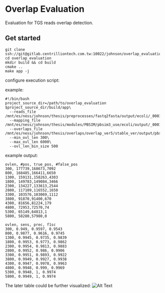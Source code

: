 # Overlap Evaluation

Evaluation for TGS reads overlap detection.

## Get started

```
git clone ssh://git@gitlab.centrilliontech.com.tw:10022/johnson/overlap_evaluation.git
cd overlap_evaluation
mkdir build && cd build
cmake ..
make app -j
```

configure execution script:

example:
```
#!/bin/bash
project_source_dir=/path/to/overlap_evaluation
$project_source_dir/build/app\
  --reads_file /mnt/es/ness/johnson/thesis/preprocesses/fastq2fasta/output/ecoli/_0001.fasta\
  --mapping_file /mnt/es/ness/johnson/thesis/modules/PBSIM/pbsim3_use/ecoli/output/_0001.maf\
  --overlaps_file /mnt/es/ness/johnson/thesis/overlaps/overlap_ver5/stable_ver/output/pbsim/ecoli/_0001/res.ovl\
  --min_ovl_len 300\
  --max_ovl_len 6000\
  --ovl_len_bin_size 500
```

example output:

```
ovlen, #pos, true_pos, #false_pos
300, 177739,168673,7092
800, 168485,166411,6650
1300, 159131,158263,4303
1800, 149783,149084,3466
2300, 134227,133613,2544
2800, 117109,116552,1650
3300, 103576,103069,1112
3800, 91870,91400,670
4300, 81656,81224,179
4800, 72953,72570,74
5300, 65149,64813,1
5800, 58280,57980,0

ovlen, sens, prec, f1sc
300, 0.949, 0.9597, 0.9543
800, 0.9877, 0.9616, 0.9745
1300, 0.9945, 0.9735, 0.9839
1800, 0.9953, 0.9773, 0.9862
2300, 0.9954, 0.9813, 0.9883
2800, 0.9952, 0.986, 0.9906
3300, 0.9951, 0.9893, 0.9922
3800, 0.9949, 0.9927, 0.9938
4300, 0.9947, 0.9978, 0.9963
4800, 0.9948, 0.999, 0.9969
5300, 0.9948, 1, 0.9974
5800, 0.9949, 1, 0.9974
```

The later table could be further visualized:
![Alt Text](https://hackmd.io/_uploads/HkF5bLwQp.png)
